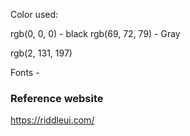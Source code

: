 Color used:

rgb(0, 0, 0) - black
rgb(69, 72, 79) - Gray

rgb(2, 131, 197)


Fonts -


### Reference website
https://riddleui.com/


